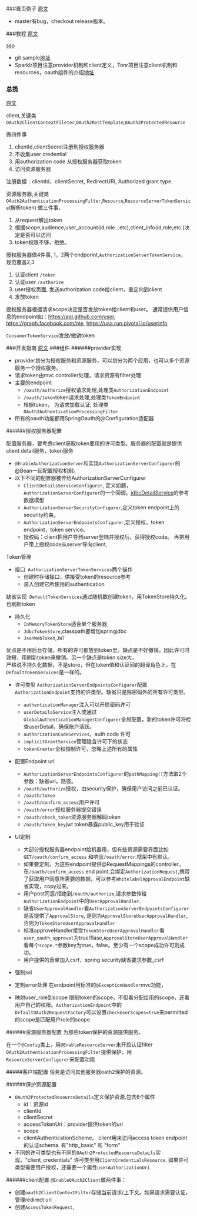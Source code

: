 
###首页例子
[原文](http://projects.spring.io/spring-security-oauth/)

+ master有bug，checkout release版本。

###教程
[原文](http://projects.spring.io/spring-security-oauth/docs/tutorial.html)

[sso](https://spring.io/guides/tutorials/spring-security-and-angular-js/)

+ git sample[地址](https://github.com/spring-projects/spring-security-oauth/tree/master/samples)
+ Sparklr项目注意provider机制和client定义，Tonr项目注意client机制和resources，oauth组件的介绍[地址](http://projects.spring.io/spring-security-oauth/docs/oauth2.html)

### 总揽
[原文](https://speakerdeck.com/dsyer/data-modelling-and-identity-management-with-oauth2)

client,关键类`OAuth2ClientContextFileter`,`OAuth2RestTemplate`,`OAuth2ProtectedResource`

做四件事

1. clientId,clientSecret注册到授权服务器
2. 不收集user credential
3. 用authorization code 从授权服务器获取token
4. 访问资源服务器 

注册数据：clientId，clientSecret, RedirectURI, Authorized grant type.

资源服务器,关键类`OAuth2AuthenticationProcessingFilter`,`Resource`,`ResourceServerTokenService`(解析token) 做三件事，

1. 从request解出token
2. 根据scope,audience,user_account(id,role...etc),client_info(id,role,etc.)决定是否可以访问
3. token权限不够，拒绝。

授权服务器做4件事, 1，2两个endporint,`AuthorizationServerTokenService`， 规范覆盖2,3

1. 认证client `/token`
2. 认证user `/authorize`
3. user授权页面, 发送authorization code给client，重定向到client
4. 发放token 

授权服务器根据请求scope决定是否发放token给client和user。
通常提供用户信息的endpoint如：https://api.github.com/user, https://graph.facebook.com/me, https://uaa.run.pivotal.io/userinfo

`ConsumerTokenService`发放/撤销token

###开发指南
[原文](http://projects.spring.io/spring-security-oauth/docs/oauth2.html)
###组件
######provider实现
+ provider划分为授权服务和资源服务，可以划分为两个应用，也可以多个资源服务一个授权服务。
+ 请求token由mvc controller处理，请求资源有filter处理
+ 主要的endpoint
  + `/oauth/authorize`授权请求处理,处理类`AuthorizationEndpoint`
  + `/oauth/token`token请求处理,处理类`TokenEndpoint`
  + 根据token， 为请求加载认证, 处理类`OAuth2AuthenticationProcessingFilter`
+ 所有的oauth功能都用SpringOauth的@Configuration适配器

######授权服务器配置

配置服务器，要考虑client获取token要用的许可类型。服务器的配置就是提供client detail服务，token服务

+ `@EnableAuthorizationServer`和实现`AuthorizationServerConfigurer`的@Bean一起配置授权机制。
+ 以下不同的配置器被传给AuthorizationServerConfigurer
  + `ClientDetailsServiceConfigurer`, 定义如题，`AuthorizationServerConfigurer`的一个回调。[jdbcDetailService](https://github.com/spring-projects/spring-security-oauth/blob/master/spring-security-oauth2/src/test/resources/schema.sql)的参考数据模型
  + `AuthorizationServerSecurityConfigurer`,定义token endpoint上的security约束。
  + `AuthorizationServerEndpointsConfigurer`,定义授权，token endpoint，token service。
  + 授权码：client把用户导到server登陆并授权后，获得授权code。 再把用户带上授权code从server导向client,

Token管理

+ 接口` AuthorizationServerTokenServices`两个操作
  + 创建时存储接口，供接受token的resource参考
  + 装入创建它所使用的authentication
 
 缺省实现` DefaultTokenServices`通过随机数创建token，用TokenStore持久化。也刷新token
  
+ 持久化
  + `InMemoryTokenStore`适合单个服务器
  + `JdbcTokenStore`,classpath要增加springjdbc
  + `JsonWebToken`,`JWT`
  
优点是不用后台存储，所有的许可都放到token里。缺点是不好撤销，因此许可时效短，用刷新token来撤销。另一个缺点是token size大。<br>严格说不持久化数据，不是store，但在token值和认证间的翻译角色上，在`DefaultTokenServices`是一样的。

+ 许可类型
  `AuthorizationServerEndpointsConfigurer`配置`AuthorizationEndpoint`支持的许类型。缺省只是除密码外的所有许可类型。
  + `authenticationManager`注入可以开启密码许可
  + `userDetailsService`注入或通过`GlobalAuthenticationManagerConfigurer`全局配置，新的token许可将检查userDetail，确保账户活跃。
  + `authorizationCodeServices`，auth code 许可
  + `implicitGrantService`管理隐含许可下的状态
  + `tokenGranter`全权控制许可，忽略上述所有的属性

+ 配置Endpoint url
  + `AuthorizationServerEndpointsConfigurer`的`pathMapping()`方法取2个参数：缺省url，路径。
  + `/oauth/authorize`授权，由security保护，确保用户访问之前已认证。
  + `/oauth/token`
  + `/oauth/confirm_access`用户许可
  + `/oauth/error`授权服务器提交错误
  + `/oauth/check_token`资源服务器解码token
  + `/oauth/token_key`jwt token暴露public_key用于验证
  
+ UI定制
  + 大部分授权服务器endpoint给机器用，但有些资源需要界面比如`GET/oauth/confirm_access` 和响应`/oauth/error`.框架中有默认。
  + 如果要定制，为这些endpoint提供@RequestMappings的controller，在`/oauth/confirm_access` end point,会绑定`AuthorizationRequest`,携带了获取用户同意所需要的数据，可以参考`WhitelabelApprovalEndpoint`缺省实现，copy过来。
  + 用户post同意/拒绝到`/oauth/authorize`,请求参数传给`AuthorizationEndpoint`中的`UserApprovalHandler`.
  + 缺省`UserApprovalHandler`看`AuthorizationServerEndpointsConfigurer`是否提供了`ApprovalStore`, 是则为`ApprovalStoreUserApprovalHandler`,否则为`TokenStoreUserApprovalHandler`
  + 标准approveHandler接受`TokenStoreUserApprovalHandler`看`user_oauth_approval`为true/flase,`ApprovalStoreUserApprovalHandler`看每个`scope.*`参数key为true，false。至少有一个scope成功许可则成功。
  + 用户提供的表单加入csrf，spring security缺省要求参数_csrf

+ 强制ssl
+ 定制error处理
  在endpoint用标准的`@ExceptionHandler`mvc功能，
+ 映射user_role到scope
  限制token的scope，不但看分配给用的scope，还看用户自己的权限。`AuthorizationEndpoint`中的`DefaultOAuth2RequestFactory`可以设置`checkUserScopes=true`来permitted的scope是匹配用户role的scope

######资源服务器配置
为那些token保护的资源提供服务。

在一个`@Config`类上，用`@EnableResourceServer`来开启认证filter `OAuth2AuthenticationProcessingFilter`提供保护，用`ResourceServerConfigurer`来配置功能

#####客户端配置
任务是访问其他服务器oath2保护的资源。

######保护资源配置

+ `OAuth2ProtectedResourceDetails`定义保护资源,包含6个属性
  + id：资源id
  + clientId
  + clientSecret
  + accessTokenUri：provider提供token的uri
  + scope
  + clientAuthenticationScheme。 client用来访问access token endpoint的认证schema. 有"http_basic" 和 "form"
+ 不同的许可类型也有不同的`OAuth2ProtectedResourceDetails`实现。"client_credentials" 许可类型用`ClientCredentialsResource`. 如果许可类型需要用户授权，还需要一个属性`userAuthorizationUri`

######client配置
`@EnableOAuth2Client`做两件事：
+ 创建`oauth2ClientContextFilter`存储当前请求/上下文。如果请求需要认证，管理redirect uri
+ 创建`AccessTokenRequest`,